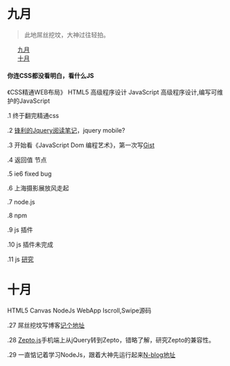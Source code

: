 <h1>九月</h1>
<blockquote>
<p>此地屌丝挖坟，大神过往轻拍。</p>
</blockquote>
<ul class="task-list">
	<li><a href="#September">九月</a></li>
	<li><a href="#October">十月</a></li>
</ul>
<h4>你连CSS都没看明白，看什么JS</h4>
<p>《CSS精通WEB布局》 HTML5 高级程序设计 JavaScript 高级程序设计,编写可维护的JavaScript</p>
<p>.1 终于翻完精通css</p>
<p>.2 <a href="http://blog.segmentfault.com/susheng/1190000000490150">锋利的Jquery阅读笔记</a>，jquery mobile?</p>
<p>.3 开始看《JavaScript Dom 编程艺术》，第一次写<a href="https://gist.github.com/wallaceyuan">Gist</a></p>
<p>.4 返回值 节点</p>
<p>.5 ie6 fixed bug</p>
<p>.6 上海摄影展放风走起</p>
<p>.7 node.js</p>
<p>.8 npm</p>
<p>.9 js 插件</p>
<p>.10 js 插件未完成</p>
<p>.11 js <a href="http://image.thepaper.cn/html/zt/krzz/index.html?from=singlemessage&isappinstalled=0">研究</a></p>
<h1>十月</h1>
<p>HTML5 Canvas NodeJs WebApp Iscroll,Swipe源码</p>
<p>.27 屌丝挖坟写博客<a href="http://home.cnblogs.com/u/wallaceyuan/">记个地址</a></p>
<p>.28 <a href="http://zeptojs.com/">Zepto.js</a>手机端上从jQuery转到Zepto，错略了解，研究Zepto的兼容性。</p>
<p>.29 一直惦记着学习NodeJs，跟着大神先运行起来<a href="https://github.com/nswbmw/N-blog">N-blog</a><a href="http://blog.fens.me/nodejs-mongoose-json/">地址</a></p>